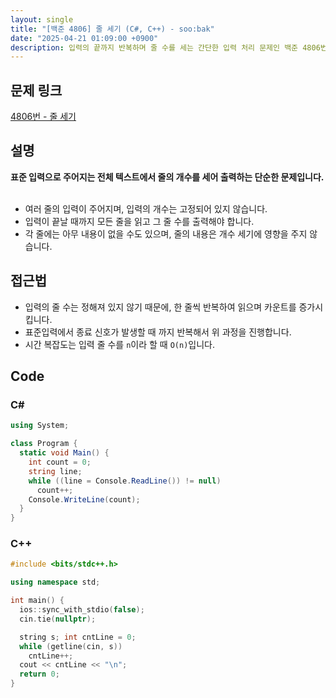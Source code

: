 ```yaml
---
layout: single
title: "[백준 4806] 줄 세기 (C#, C++) - soo:bak"
date: "2025-04-21 01:09:00 +0900"
description: 입력의 끝까지 반복하며 줄 수를 세는 간단한 입력 처리 문제인 백준 4806번 줄 세기 문제의 C# 및 C++ 풀이 및 해설
---
```


## 문제 링크
[4806번 - 줄 세기](https://www.acmicpc.net/problem/4806)

## 설명
**표준 입력으로 주어지는 전체 텍스트에서 줄의 개수를 세어 출력하는 단순한 문제입니다.**<br>
<br>

- 여러 줄의 입력이 주어지며, 입력의 개수는 고정되어 있지 않습니다.
- 입력이 끝날 때까지 모든 줄을 읽고 그 줄 수를 출력해야 합니다.
- 각 줄에는 아무 내용이 없을 수도 있으며, 줄의 내용은 개수 세기에 영향을 주지 않습니다.


## 접근법

- 입력의 줄 수는 정해져 있지 않기 때문에, 한 줄씩 반복하여 읽으며 카운트를 증가시킵니다.
- 표준입력에서 종료 신호가 발생할 때 까지 반복해서 위 과정을 진행합니다.
- 시간 복잡도는 입력 줄 수를 `n`이라 할 때 `O(n)`입니다.

## Code

### C#
```csharp
using System;

class Program {
  static void Main() {
    int count = 0;
    string line;
    while ((line = Console.ReadLine()) != null)
      count++;
    Console.WriteLine(count);
  }
}
```

### C++
```cpp
#include <bits/stdc++.h>

using namespace std;

int main() {
  ios::sync_with_stdio(false);
  cin.tie(nullptr);

  string s; int cntLine = 0;
  while (getline(cin, s))
    cntLine++;
  cout << cntLine << "\n";
  return 0;
}
```
